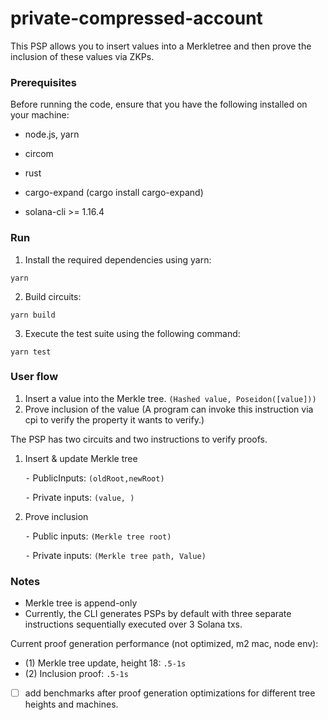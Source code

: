 # private-compressed-account

This PSP allows you to insert values into a Merkletree and then prove the inclusion of these values via ZKPs.

### Prerequisites

Before running the code, ensure that you have the following installed on your machine:

- node.js, yarn

- circom

- rust

- cargo-expand (cargo install cargo-expand)

- solana-cli >= 1.16.4


### Run

1. Install the required dependencies using yarn:

`yarn`

2. Build circuits:

`yarn build`

3. Execute the test suite using the following command:

`yarn test`

### User flow

1.  Insert a value into the Merkle tree. `(Hashed value, Poseidon([value]))`
2.  Prove inclusion of the value (A program can invoke this instruction via cpi to verify the property it wants to verify.)

The PSP has two circuits and two instructions to verify proofs.

1.  Insert & update Merkle tree

    ⁃ PublicInputs: `(oldRoot,newRoot)`

    ⁃ Private inputs: `(value, )`

2.  Prove inclusion

    ⁃ Public inputs: `(Merkle tree root)`

    ⁃ Private inputs: `(Merkle tree path, Value)`

### Notes

- Merkle tree is append-only
- Currently, the CLI generates PSPs by default with three separate instructions sequentially executed over 3 Solana txs.

Current proof generation performance (not optimized, m2 mac, node env):

- (1) Merkle tree update, height 18: `.5-1s`
- (2) Inclusion proof: `.5-1s`

- [ ] add benchmarks after proof generation optimizations for different tree heights and machines.
